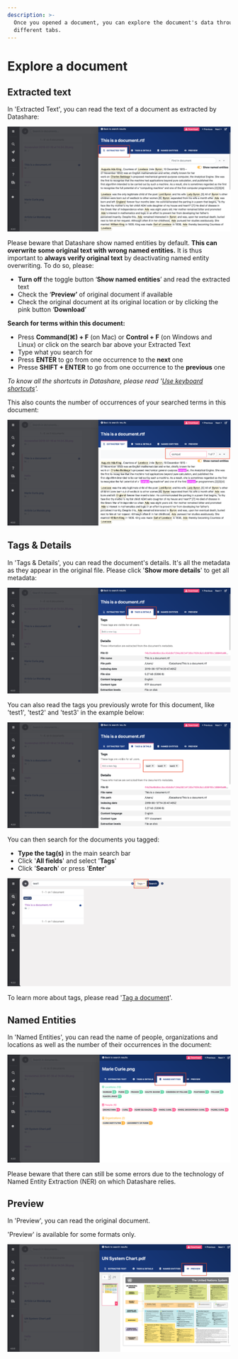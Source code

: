 ```yaml
---
description: >-
  Once you opened a document, you can explore the document's data through
  different tabs.
---
```


# Explore a document

## Extracted text

In 'Extracted Text', you can read the text of a document as extracted by Datashare:

![](../.gitbook/assets/et%20%281%29.png)

Please beware that Datashare show named entities by default. **This can overwrite some original text with wrong named entities.** It is thus important to **always verify original text** by deactivating named entity overwriting. To do so, please: 

* **Turn off** the toggle button ‘**Show named entities**’ and read the extracted text
* Check the ‘**Preview’** of original document if available
* Check the original document at its original location or by clicking the pink button ‘**Download**’



**Search for terms within this document:**

* Press **Command\(⌘\) + F** \(on Mac\) or **Control + F** \(on Windows and Linux\) or click on the search bar above your Extracted Text
* Type what you search for
* Press **ENTER** to go from one occurrence to the **next** one
* Presse **SHIFT + ENTER** to go from one occurrence to the **previous** one

_To know all the shortcuts in Datashare, please read '_[_Use keyboard shortcuts_](https://icij.gitbook.io/datashare/all/use-keyboard-shortcuts)_'._

This also counts the number of occurrences of your searched terms in this document:

![](../.gitbook/assets/find-f.png)



## **Tags & Details**

In 'Tags & Details', you can read the document's details. It's all the metadata as they appear in the original file. Please click '**Show more details**' to get all metadata:

![](../.gitbook/assets/t-and-d.png)

You can also read the tags you previously wrote for this document, like 'test1', 'test2' and 'test3' in the example below:

![](../.gitbook/assets/tags%20%281%29.png)

You can then search for the documents you tagged:

* **Type the tag\(s\)** in the main search bar 
* Click '**All fields**' and select '**Tags**'
* Click '**Search**' or press '**Enter**'

![](../.gitbook/assets/search-tags.png)

To learn more about tags, please read '[Tag a document](https://icij.gitbook.io/datashare/all/tag-documents)'.

## **Named Entities**

In 'Named Entities', you can read the name of people, organizations and locations as well as the number of their occurrences in the document:

![](../.gitbook/assets/named-entities-tab.png)

Please beware that there can still be some errors due to the technology of Named Entity Extraction \(NER\) on which Datashare relies.



## **Preview**

In 'Preview', you can read the original document. 

'Preview' is available for some formats only.

![](../.gitbook/assets/preview-tab.png)



